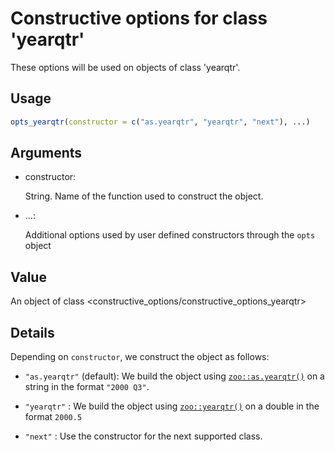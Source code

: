 # Constructive options for class 'yearqtr'

These options will be used on objects of class 'yearqtr'.

## Usage

``` r
opts_yearqtr(constructor = c("as.yearqtr", "yearqtr", "next"), ...)
```

## Arguments

- constructor:

  String. Name of the function used to construct the object.

- ...:

  Additional options used by user defined constructors through the
  `opts` object

## Value

An object of class \<constructive_options/constructive_options_yearqtr\>

## Details

Depending on `constructor`, we construct the object as follows:

- `"as.yearqtr"` (default): We build the object using
  [`zoo::as.yearqtr()`](https://rdrr.io/pkg/zoo/man/yearqtr.html) on a
  string in the format `"2000 Q3"`.

- `"yearqtr"` : We build the object using
  [`zoo::yearqtr()`](https://rdrr.io/pkg/zoo/man/yearqtr.html) on a
  double in the format `2000.5`

- `"next"` : Use the constructor for the next supported class.
